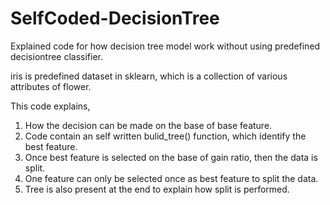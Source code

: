 # SelfCoded-DecisionTree

Explained code for how decision tree model work without using predefined decisiontree classifier.

iris is predefined dataset in sklearn, which is a collection of various attributes of flower.

This code explains,
1. How the decision can be made on the base of base feature.
2. Code contain an self written bulid_tree() function, which identify the best feature.
3. Once best feature is selected on the base of gain ratio, then the data is split.
4. One feature can only be selected once as best feature to split the data.
5. Tree is also present at the end to explain how split is performed. 
